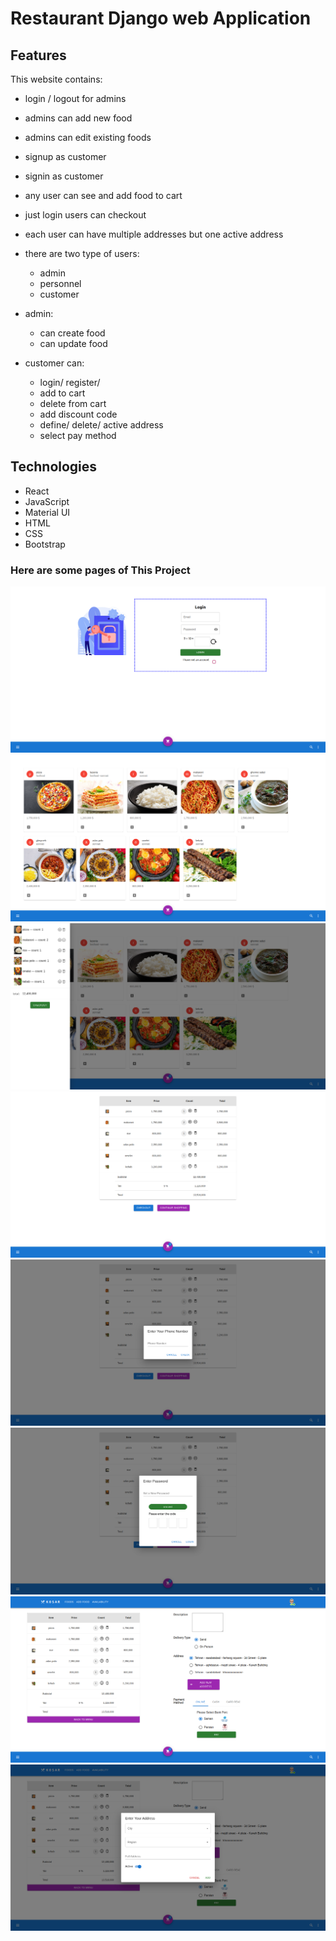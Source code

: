 # Restaurant Django web Application

## Features

This website contains:

* login / logout for admins
* admins can add new food
* admins can edit existing foods
* signup as customer
* signin as customer
* any user can see and add food to cart
* just login users can checkout
* each user can have multiple addresses but one active address
* there are two type of users:
    * admin
    * personnel
    * customer

* admin:
    * can create food
    * can update food

* customer can:
    * login/ register/
    * add to cart
    * delete from cart
    * add discount code
    * define/ delete/ active address
    * select pay method


## Technologies
* React
* JavaScript
* Material UI
* HTML
* CSS
* Bootstrap

### Here are some pages of This Project
![plot](ui_sample_images/admin_login.png)
![plot](ui_sample_images/home.png)
![plot](ui_sample_images/cart.png)
![plot](ui_sample_images/shopping_cart.png)
![plot](ui_sample_images/login_customer.png)
![plot](ui_sample_images/register_customer.png)
![plot](ui_sample_images/checkout.png)
![plot](ui_sample_images/add_new_address.png)